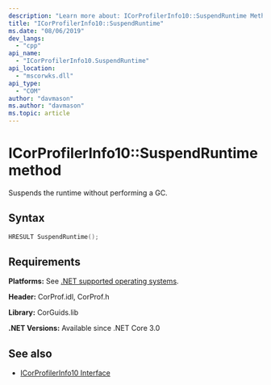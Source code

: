 ```yaml
---
description: "Learn more about: ICorProfilerInfo10::SuspendRuntime Method"
title: "ICorProfilerInfo10::SuspendRuntime"
ms.date: "08/06/2019"
dev_langs:
  - "cpp"
api_name:
  - "ICorProfilerInfo10.SuspendRuntime"
api_location:
  - "mscorwks.dll"
api_type:
  - "COM"
author: "davmason"
ms.author: "davmason"
ms.topic: article
---
```

# ICorProfilerInfo10::SuspendRuntime method

Suspends the runtime without performing a GC.

## Syntax

```cpp
HRESULT SuspendRuntime();
```

## Requirements

**Platforms:** See [.NET supported operating systems](https://github.com/dotnet/core/blob/main/os-lifecycle-policy.md).

**Header:** CorProf.idl, CorProf.h

**Library:** CorGuids.lib

**.NET Versions:** Available since .NET Core 3.0

## See also

- [ICorProfilerInfo10 Interface](icorprofilerinfo10-interface.md)
